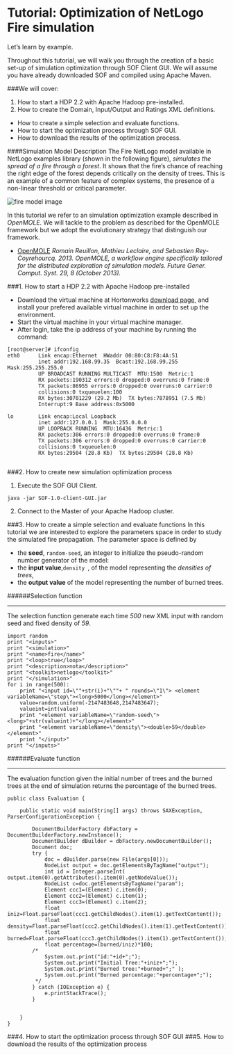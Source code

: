 Tutorial: Optimization of NetLogo Fire simulation
==============================

Let’s learn by example.

Throughout this tutorial, we will walk you through the creation of a basic set-up of simulation optimization through SOF Client GUI.
We will assume you have already downloaded SOF and compiled using Apache Maven. 

###We will cover:

1. How to start a HDP 2.2 with Apache Hadoop pre-installed.
2. How to create the Domain, Input/Output and Ratings XML definitions.
*  How to create a simple selection and evaluate functions.
*  How to start the optimization process through SOF GUI.
*  How to download the results of the optimization process.

####Simulation Model Description
The Fire NetLogo model available in NetLogo examples library (shown in the following figure), _simulates the spread of a fire through a forest_.
It shows that the fire’s chance of reaching the right edge of the forest depends critically on the density of trees. This is an example of a common feature of
complex systems, the presence of a non-linear threshold or critical parameter.

![fire model image](https://github.com/isislab-unisa/SOF/raw/master/examples/netlogo-fire/images/fire.png)

In this tutorial we refer to an simulation optimization example described in _OpenMOLE_. We will tackle to the problem as described for the OpenMOLE framework but we adopt the evolutionary strategy that distinguish our framework.

* [OpenMOLE](http://www.openmole.org/) _Romain Reuillon, Mathieu Leclaire, and Sebastien Rey-Coyrehourcq. 2013. OpenMOLE, a workflow engine specifically tailored for the distributed exploration of simulation models. Future Gener. Comput. Syst. 29, 8 (October 2013)._

###1. How to start a HDP 2.2 with Apache Hadoop pre-installed

- Download the virtual machine at Hortonworks [download page](http://hortonworks.com/products/hortonworks-sandbox/), and install your prefered available virtual machine in order to set up the environment.
- Start the virtual machine in your virtual machine manager.
- After login, take the ip address of your machine by running the command:


```
[root@server]# ifconfig
eth0      Link encap:Ethernet  HWaddr 00:80:C8:F8:4A:51
          inet addr:192.168.99.35  Bcast:192.168.99.255  Mask:255.255.255.0
          UP BROADCAST RUNNING MULTICAST  MTU:1500  Metric:1
          RX packets:190312 errors:0 dropped:0 overruns:0 frame:0
          TX packets:86955 errors:0 dropped:0 overruns:0 carrier:0
          collisions:0 txqueuelen:100 
          RX bytes:30701229 (29.2 Mb)  TX bytes:7878951 (7.5 Mb)
          Interrupt:9 Base address:0x5000 

lo        Link encap:Local Loopback  
          inet addr:127.0.0.1  Mask:255.0.0.0
          UP LOOPBACK RUNNING  MTU:16436  Metric:1
          RX packets:306 errors:0 dropped:0 overruns:0 frame:0
          TX packets:306 errors:0 dropped:0 overruns:0 carrier:0
          collisions:0 txqueuelen:0 
          RX bytes:29504 (28.8 Kb)  TX bytes:29504 (28.8 Kb)
          
```

###2. How to create new simulation optimization process

1. Execute the SOF GUI Client.
```
java -jar SOF-1.0-client-GUI.jar
```
2. Connect to the Master of your Apache Hadoop cluster.

###3. How to create a simple selection and evaluate functions
In this tutorial we are interested to explore the parameters space in order to study the simulated fire propagation.
The parameter space is defined by

* the **seed**, `random-seed`, an integer to initialize the pseudo-random number generator of the model: 
* the **input value**,`density `, of the model representing the _densities of trees_, 
* the **output value** of the model representing the number of burned trees.

######Selection function

------------------------------------------------

The selection function generate each time _500_ new XML input with random seed and fixed density of _59_.

```
import random
print "<inputs>"
print "<simulation>"
print "<name>fire</name>"
print "<loop>true</loop>"
print "<description>nota</description>"
print "<toolkit>netlogo</toolkit>"
print "</simulation>"
for i in range(500):
    print "<input id=\""+str(i)+"\""+ " rounds=\"1\"> <element variableName=\"step\"><long>5000</long></element>"
    value=random.uniform(-2147483648,2147483647);
    valueint=int(value)
    print "<element variableName=\"random-seed\"><long>"+str(valueint)+"</long></element>"
    print "<element variableName=\"density\"><double>59</double></element>"
    print "</input>"  
print "</inputs>"
```

######Evaluate function

------------------------------------------------
The evaluation function given the initial number of trees and the burned trees at the end of simulation returns the percentage of the burned trees.

```
public class Evaluation {

	public static void main(String[] args) throws SAXException, ParserConfigurationException {

		DocumentBuilderFactory dbFactory = DocumentBuilderFactory.newInstance();
		DocumentBuilder dBuilder = dbFactory.newDocumentBuilder();
		Document doc;
		try {
			doc = dBuilder.parse(new File(args[0]));
			NodeList output = doc.getElementsByTagName("output");
			int id = Integer.parseInt( output.item(0).getAttributes().item(0).getNodeValue());
			NodeList c=doc.getElementsByTagName("param");
			Element ccc1=(Element) c.item(0);
			Element ccc2=(Element) c.item(1);
			Element ccc3=(Element) c.item(2);
			float iniz=Float.parseFloat(ccc1.getChildNodes().item(1).getTextContent());
			float density=Float.parseFloat(ccc2.getChildNodes().item(1).getTextContent());
			float burned=Float.parseFloat(ccc3.getChildNodes().item(1).getTextContent());
			float percentage=(burned/iniz)*100;
		/*
			System.out.print("id:"+id+";");
			System.out.print("Initial Tree:"+iniz+";");
			System.out.print("Burned tree:"+burned+";" );
			System.out.print("Burned percentage:"+percentage+";");
		 */
		} catch (IOException e) {
			e.printStackTrace();
		}
		

	} 
}
```


###4. How to start the optimization process through SOF GUI
###5. How to download the results of the optimization process
